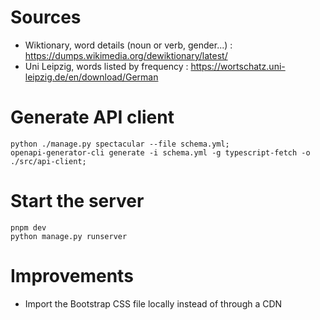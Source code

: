 # Sources

- Wiktionary, word details (noun or verb, gender...) : https://dumps.wikimedia.org/dewiktionary/latest/
- Uni Leipzig, words listed by frequency : https://wortschatz.uni-leipzig.de/en/download/German

# Generate API client

```shell
python ./manage.py spectacular --file schema.yml;
openapi-generator-cli generate -i schema.yml -g typescript-fetch -o ./src/api-client;
```

# Start the server

```shell
pnpm dev
python manage.py runserver
```

# Improvements

- Import the Bootstrap CSS file locally instead of through a CDN
